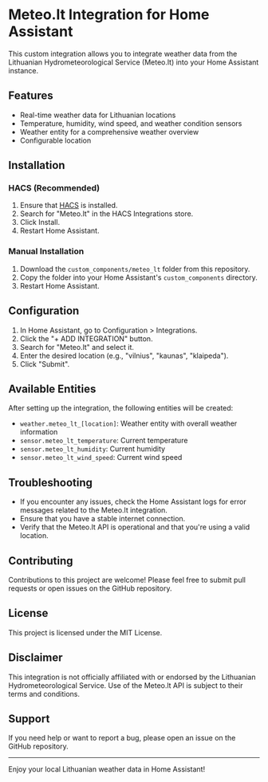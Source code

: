 # Meteo.lt Integration for Home Assistant

This custom integration allows you to integrate weather data from the Lithuanian Hydrometeorological Service (Meteo.lt) into your Home Assistant instance.

## Features

- Real-time weather data for Lithuanian locations
- Temperature, humidity, wind speed, and weather condition sensors
- Weather entity for a comprehensive weather overview
- Configurable location

## Installation

### HACS (Recommended)

1. Ensure that [HACS](https://hacs.xyz/) is installed.
2. Search for "Meteo.lt" in the HACS Integrations store.
3. Click Install.
4. Restart Home Assistant.

### Manual Installation

1. Download the `custom_components/meteo_lt` folder from this repository.
2. Copy the folder into your Home Assistant's `custom_components` directory.
3. Restart Home Assistant.

## Configuration

1. In Home Assistant, go to Configuration > Integrations.
2. Click the "+ ADD INTEGRATION" button.
3. Search for "Meteo.lt" and select it.
4. Enter the desired location (e.g., "vilnius", "kaunas", "klaipeda").
5. Click "Submit".

## Available Entities

After setting up the integration, the following entities will be created:

- `weather.meteo_lt_[location]`: Weather entity with overall weather information
- `sensor.meteo_lt_temperature`: Current temperature
- `sensor.meteo_lt_humidity`: Current humidity
- `sensor.meteo_lt_wind_speed`: Current wind speed

## Troubleshooting

- If you encounter any issues, check the Home Assistant logs for error messages related to the Meteo.lt integration.
- Ensure that you have a stable internet connection.
- Verify that the Meteo.lt API is operational and that you're using a valid location.

## Contributing

Contributions to this project are welcome! Please feel free to submit pull requests or open issues on the GitHub repository.

## License

This project is licensed under the MIT License.

## Disclaimer

This integration is not officially affiliated with or endorsed by the Lithuanian Hydrometeorological Service. Use of the Meteo.lt API is subject to their terms and conditions.

## Support

If you need help or want to report a bug, please open an issue on the GitHub repository.

---

Enjoy your local Lithuanian weather data in Home Assistant!

